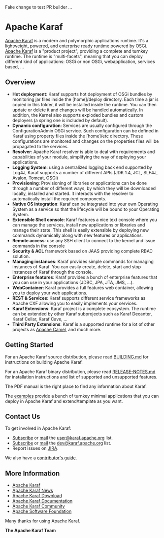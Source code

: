<!--
    Licensed to the Apache Software Foundation (ASF) under one
    or more contributor license agreements.  See the NOTICE file
    distributed with this work for additional information
    regarding copyright ownership.  The ASF licenses this file
    to you under the Apache License, Version 2.0 (the
    "License"); you may not use this file except in compliance
    with the License.  You may obtain a copy of the License at

      http://www.apache.org/licenses/LICENSE-2.0

    Unless required by applicable law or agreed to in writing,
    software distributed under the License is distributed on an
    "AS IS" BASIS, WITHOUT WARRANTIES OR CONDITIONS OF ANY
    KIND, either express or implied.  See the License for the
    specific language governing permissions and limitations
    under the License.
-->

Fake change to test PR builder ...

# Apache Karaf

[Apache Karaf](https://karaf.apache.org) is a modern and polymorphic applications runtime.
It's a lightweight, powered, and enterprise ready runtime powered by OSGi.
[Apache Karaf](https://karaf.apache.org) is a "product project", providing a complete and turnkey runtime. The runtime is
"multi-facets", meaning that you can deploy different kind of applications: OSGi or non OSGi, webapplication, services based, ...

## Overview

* **Hot deployment**: Karaf supports hot deployment of OSGi bundles by monitoring
    jar files inside the [home]/deploy directory. Each time a jar is copied in this folder,
    it will be installed inside the runtime. You can then update or delete it and changes will
    be handled automatically. In addition, the Kernel also supports exploded bundles and custom
    deployers (a spring one is included by default).
* **Dynamic configuration**: Services are usually configured through the ConfigurationAdmin OSGi
    service. Such configuration can be defined in Karaf using property files inside
    the [home]/etc directory. These configurations are monitored and changes on the properties
    files will be propagated to the services.
* **Resolver**: Apache Karaf resolver is able to deal with requirements and capabilities of your module,
    simplifying the way of deploying your applications.
* **Logging System**: using a centralized logging back end supported by Log4J, Karaf
    supports a number of different APIs (JDK 1.4, JCL, SLF4J, Avalon, Tomcat, OSGi)
* **Provisioning**: Provisioning of libraries or applications can be done through a number of
    different ways, by which they will be downloaded locally, installed and started. It interacts
    with the resolver to automatically install the required components.
* **Native OS integration**: Karaf can be integrated into your own Operating System as
    a service so that the lifecycle will be bound to your Operating System.
* **Extensible Shell console**: Karaf features a nice text console where you can manage the
    services, install new applications or libraries and manage their state. This shell is easily
    extensible by deploying new commands dynamically along with new features or applications.
* **Remote access**: use any SSH client to connect to the kernel and issue commands in the console
* **Security & ACL** framework based on JAAS providing complete RBAC solution.
* **Managing instances**: Karaf provides simple commands for managing instances of Karaf.
    You can easily create, delete, start and stop instances of Karaf through the console.
* **Enterprise features**: Karaf provides a bunch of enterprise features that you can use in your applications (JDBC, JPA, JTA, JMS, ...).
* **WebContainer**: Karaf provides a full features web container, allowing you to deploy your web applications.
* **REST & Services**: Karaf supports different service frameworks as Apache CXF allowing you to easily implements your services.
* **Karaf Extensions**: Karaf project is a complete ecosystem. The runtime can be extended by other Karaf subprojects such as Karaf Decanter, Karaf Cellar, Karaf Cave, ...
* **Third Party Extensions**: Karaf is a supported runtime for a lot of other projects as [Apache Camel](https://camel.apache.org), and much more.

## Getting Started

For an Apache Karaf source distribution, please read [BUILDING.md](https://github.com/apache/karaf/blob/master/BUILDING.md) for instructions on building Apache Karaf.

For an Apache Karaf binary distribution, please read [RELEASE-NOTES.md](https://github.com/apache/karaf/blob/master/RELEASE-NOTES.md) for installation instructions and list of supported
and unsupported features.

The PDF manual is the right place to find any information about Karaf.

The [examples](https://github.com/apache/karaf/tree/master/examples) provide a bunch of turnkey minimal applications that you can deploy in Apache Karaf and extend/template as you want.

## Contact Us

To get involved in Apache Karaf:

* [Subscribe](mailto:user-subscribe@karaf.apache.org) or [mail](mailto:user@karaf.apache.org) the [user@karaf.apache.org](https://mail-archives.apache.org/mod_mbox/karaf-user/) list.
* [Subscribe](mailto:dev-subscribe@karaf.apache.org) or [mail](mailto:dev@karaf.apache.org) the [dev@karaf.apache.org](https://mail-archives.apache.org/mod_mbox/karaf-dev/) list.
* Report issues on [JIRA](https://issues.apache.org/jira/browse/KARAF).

We also have a [contributor's guide](https://karaf.apache.org/community.html#contribute).

## More Information

* [Apache Karaf](https://karaf.apache.org)
* [Apache Karaf News](https://karaf.apache.org/news.html)
* [Apache Karaf Download](https://karaf.apache.org/download.html)
* [Apache Karaf Documentation](https://karaf.apache.org/documentation.html)
* [Apache Karaf Community](https://karaf.apache.org/community.html)
* [Apache Software Foundation](https://www.apache.org)

Many thanks for using Apache Karaf.

**The Apache Karaf Team**

